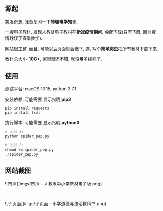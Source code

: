 ## 源起

突发奇想, 准备复习一下**物理电学知识**. 

一搜电子教材, 发现人教版电子教材在**新冠疫情期间**, 免费下载(只有下册, 因为疫情耽误了春季教学).

网站很工整, 而且, 可能以后页面就会撤下, 遂, 写个**简单爬虫**把所有教材下载下来. 

教材总大小: **10G+**, 家里网还不错, 就没用多线程了.

## 使用

测试平台: macOS 10.15, python 3.7.1

安装依赖: 可能需要 显示指明 **pip3**
```shell
pip install requests
pip install lxml
```

执行脚本: 可能需要 显示指明 **python3**
```python
# 方法 1:
python spider_pep.py

# 方法 2:
chmod +x spider_pep.py
./spider_pep.py
```


## 网站截图
![首页](imgs/首页 - 人教版中小学教材电子版.png)

<br/>

![子页面](imgs/子页面 - 小学道德与法治教科书.png)